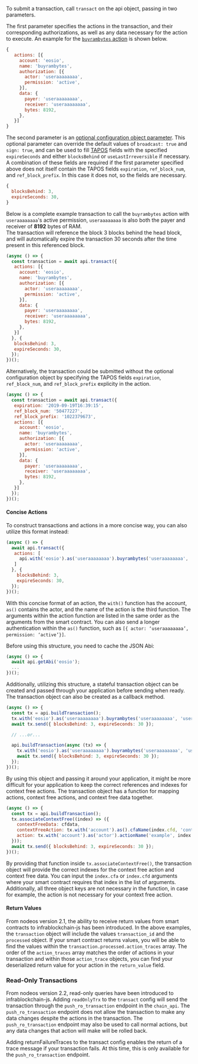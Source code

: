 To submit a transaction, call `transact` on the api object, passing in two parameters.

The first parameter specifies the actions in the transaction, and their corresponding authorizations, as well as any data necessary for the action to execute.  An example for the [`buyrambytes` action](https://github.com/EOSIO/eosio.contracts/blob/52fbd4ac7e6c38c558302c48d00469a4bed35f7c/contracts/eosio.system/include/eosio.system/eosio.system.hpp#L1028) is shown below.
```javascript
{ 
   actions: [{
     account: 'eosio',
     name: 'buyrambytes',
     authorization: [{
       actor: 'useraaaaaaaa',
       permission: 'active',
     }],
     data: {
       payer: 'useraaaaaaaa',
       receiver: 'useraaaaaaaa',
       bytes: 8192,
     },
   }]
}
```
The second parameter is an [optional configuration object parameter](https://github.com/InfraBlockchain/infrablockchain-js/blob/master/src/infrablockchain-js-api.ts#L215).  This optional parameter can override the default values of `broadcast: true` and `sign: true`, and can be used to fill [TAPOS](https://eosio.stackexchange.com/questions/2362/what-is-transaction-as-proof-of-stake-tapos-and-when-would-a-smart-contract) fields with the specified `expireSeconds` and either `blocksBehind` or `useLastIrreversible` if necessary.  A combination of these fields are required if the first parameter specified above does not itself contain the TAPOS fields `expiration`, `ref_block_num`, and `ref_block_prefix`.  In this case it does not, so the fields are necessary.
```javascript
{
  blocksBehind: 3,
  expireSeconds: 30,
}
```
Below is a complete example transaction to call the `buyrambytes` action with `useraaaaaaaa`'s active permission, `useraaaaaaaa` is also both the payer and receiver of **8192** bytes of RAM.  
The transaction will reference the block 3 blocks behind the head block, and will automatically expire the transaction 30 seconds after the time present in this referenced block.
```javascript
(async () => {
  const transaction = await api.transact({
   actions: [{
     account: 'eosio',
     name: 'buyrambytes',
     authorization: [{
       actor: 'useraaaaaaaa',
       permission: 'active',
     }],
     data: {
       payer: 'useraaaaaaaa',
       receiver: 'useraaaaaaaa',
       bytes: 8192,
     },
   }]
  }, {
   blocksBehind: 3,
   expireSeconds: 30,
  });
})();
```

Alternatively, the transaction could be submitted without the optional configuration object by specifying the TAPOS fields `expiration`, `ref_block_num`, and `ref_block_prefix` explicity in the action.
```javascript
(async () => {
  const transaction = await api.transact({
   expiration: '2019-09-19T16:39:15',
   ref_block_num: '50477227',
   ref_block_prefix: '1022379673',
   actions: [{
     account: 'eosio',
     name: 'buyrambytes',
     authorization: [{
       actor: 'useraaaaaaaa',
       permission: 'active',
     }],
     data: {
       payer: 'useraaaaaaaa',
       receiver: 'useraaaaaaaa',
       bytes: 8192,
     },
   }]
  });
})();
```

#### Concise Actions
To construct transactions and actions in a more concise way, you can also utilize this format instead:
```javascript
(async () => {
  await api.transact({ 
   actions: [
     api.with('eosio').as('useraaaaaaaa').buyrambytes('useraaaaaaaa', 'useraaaaaaaa', 8192)
   ]
  }, {
    blocksBehind: 3,
    expireSeconds: 30,
  });
})();
```
With this concise format of an action, the `with()` function has the account, `as()` contains the actor, and the name of the action is the third function.  The arguments within the action function are listed in the same order as the arguments from the smart contract.  You can also send a longer authentication within the `as()` function, such as `[{ actor: ‘useraaaaaaaa’, permission: ‘active’}]`.

Before using this structure, you need to cache the JSON Abi:
```javascript
(async () => {
  await api.getAbi('eosio');
  ...
})();
```

Additionally, utilizing this structure, a stateful transaction object can be created and passed through your application before sending when ready.  The transaction object can also be created as a callback method.

```javascript
(async () => {
  const tx = api.buildTransaction();
  tx.with('eosio').as('useraaaaaaaa').buyrambytes('useraaaaaaaa', 'useraaaaaaaa', 8192)
  await tx.send({ blocksBehind: 3, expireSeconds: 30 });

  // ...or...

  api.buildTransaction(async (tx) => {
    tx.with('eosio').as('useraaaaaaaa').buyrambytes('useraaaaaaaa', 'useraaaaaaaa', 8192)
    await tx.send({ blocksBehind: 3, expireSeconds: 30 });
  });
})();
```

By using this object and passing it around your application, it might be more difficult for your application to keep the correct references and indexes for context free actions. The transaction object has a function for mapping actions, context free actions, and context free data together.

```javascript
(async () => {
  const tx = api.buildTransaction();
  tx.associateContextFree((index) => ({
    contextFreeData: cfdata,
    contextFreeAction: tx.with('account').as().cfaName(index.cfd, 'context free example'),
    action: tx.with('account').as('actor').actionName('example', index.cfa)
  }));
  await tx.send({ blocksBehind: 3, expireSeconds: 30 });
})();
```

By providing that function inside `tx.associateContextFree()`, the transaction object will provide the correct indexes for the context free action and context free data.  You can input the `index.cfa` or `index.cfd` arguments where your smart contract requires that index in the list of arguments.  Additionally, all three object keys are not necessary in the function, in case for example, the action is not necessary for your context free action.

#### Return Values
From nodeos version 2.1, the ability to receive return values from smart contracts to infrablockchain-js has been introduced.  In the above examples, the `transaction` object will include the values `transaction_id` and the `processed` object.  If your smart contract returns values, you will be able to find the values within the `transaction.processed.action_traces` array.  The order of the `action_traces` array matches the order of actions in your transaction and within those `action_trace` objects, you can find your deserialized return value for your action in the `return_value` field.

### Read-Only Transactions
From nodeos version 2.2, read-only queries have been introduced to infrablockchain-js. Adding `readOnlyTrx` to the `transact` config will send the transaction through the `push_ro_transaction` endpoint in the `chain_api`.  The `push_ro_transaction` endpoint does not allow the transaction to make any data changes despite the actions in the transaction. The `push_ro_transaction` endpoint may also be used to call normal actions, but any data changes that action will make will be rolled back.

Adding returnFailureTraces to the transact config enables the return of a trace message if your transaction fails. At this time, this is only available for the `push_ro_transaction` endpoint.
